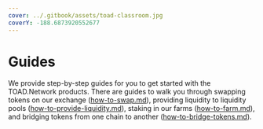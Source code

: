 ```yaml
---
cover: ../.gitbook/assets/toad-classroom.jpg
coverY: -188.6873920552677
---
```


# Guides

We provide step-by-step guides for you to get started with the TOAD.Network products. There are guides to walk you through swapping tokens on our exchange ([how-to-swap.md](how-to-swap.md "mention")), providing liquidity to liquidity pools ([how-to-provide-liquidity.md](how-to-provide-liquidity.md "mention")), staking in our farms ([how-to-farm.md](how-to-farm.md "mention")), and bridging tokens from one chain to another ([how-to-bridge-tokens.md](how-to-bridge-tokens.md "mention")).
